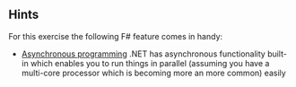 ## Hints
For this exercise the following F# feature comes in handy:
- [Asynchronous programming](https://fsharpforfunandprofit.com/posts/concurrency-async-and-parallel/) .NET has asynchronous functionality built-in which enables you to run things in parallel (assuming you have a multi-core processor which is becoming more an more common) easily